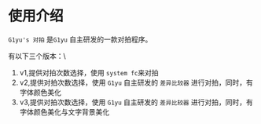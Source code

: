 # 使用介绍
`G1yu's 对拍` 是`G1yu` 自主研发的一款对拍程序。

有以下三个版本：\
1. v1,提供对拍次数选择，使用 `system fc`来对拍
2. v2,提供对拍次数选择，使用 `G1yu` 自主研发的 `差异比较器` 进行对拍，同时，有字体颜色美化
3. v3,提供对拍次数选择，使用 `G1yu` 自主研发的 `差异比较器` 进行对拍，同时，有字体颜色美化与文字背景美化
